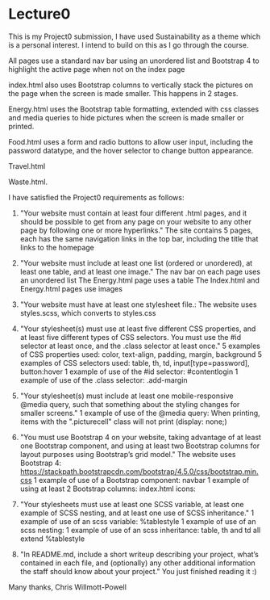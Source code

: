 # Lecture0

This is my Project0 submission, I have used Sustainability as a theme which is a personal interest. 
I intend to build on this as I go through the course.

All pages use a standard nav bar using an unordered list and Bootstrap 4 to highlight the active page when not on the index page

index.html also uses Bootstrap columns to vertically stack the pictures on the page when the screen is made smaller.
This happens in 2 stages.

Energy.html uses the Bootstrap table formatting, extended with css classes and media queries to hide pictures when the screen
is made smaller or printed.

Food.html uses a form and radio buttons to allow user input, including the password datatype, and the hover selector to change
button appearance.

Travel.html

Waste.html.


I have satisfied the Project0 requirements as follows:

1) "Your website must contain at least four different .html pages, and it should be possible to get from any page on your website to any other page by following one or more hyperlinks."
The site contains 5 pages, each has the same navigation links in the top bar, including the title that links to the homepage
 
2) "Your website must include at least one list (ordered or unordered), at least one table, and at least one image."
The nav bar on each page uses an unordered list
The Energy.html page uses a table
The Index.html and Energy.html pages use images

3) "Your website must have at least one stylesheet file.:
The website uses styles.scss, which converts to styles.css

4) "Your stylesheet(s) must use at least five different CSS properties, and at least five different types of CSS selectors. You must use the #id selector at least once, and the .class selector at least once."
5 examples of CSS properties used: color, text-align, padding, margin, background
5 examples of CSS selectors used: table, th, td, input[type=password], button:hover
1 example of use of the #id selector: #contentlogin
1 example of use of the .class selector: .add-margin

5) "Your stylesheet(s) must include at least one mobile-responsive @media query, such that something about the styling changes for smaller screens."
1 example of use of the @media query: When printing, items with the ".picturecell" class will not print (display: none;)

6) "You must use Bootstrap 4 on your website, taking advantage of at least one Bootstrap component, and using at least two Bootstrap columns for layout purposes using Bootstrap’s grid model."
The website uses Bootstrap 4: https://stackpath.bootstrapcdn.com/bootstrap/4.5.0/css/bootstrap.min.css
1 example of use of a Bootstrap component: navbar
1 example of using at least 2 Bootstrap columns: index.html icons: <div class="col-lg-3 col-md-6 col-sm-12">

7) "Your stylesheets must use at least one SCSS variable, at least one example of SCSS nesting, and at least one use of SCSS inheritance."
1 example of use of an scss variable: %tablestyle
1 example of use of an scss nesting:
1 example of use of an scss inheritance: table, th and td all extend %tablestyle

8) "In README.md, include a short writeup describing your project, what’s contained in each file, and (optionally) any other additional information the staff should know about your project."
You just finished reading it :)

Many thanks,
Chris Willmott-Powell

